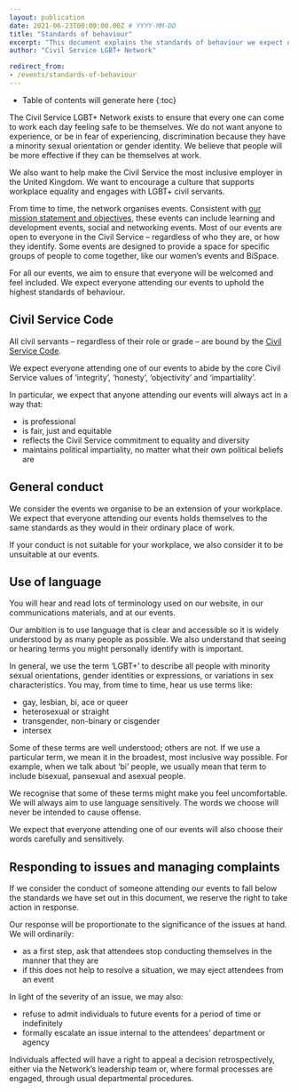 ```yaml
---
layout: publication
date: 2021-06-23T00:00:00.00Z # YYYY-MM-DD
title: "Standards of behaviour"
excerpt: "This document explains the standards of behaviour we expect of everyone who attends our events."
author: "Civil Service LGBT+ Network"

redirect_from:
- /events/standards-of-behaviour
---
```


* Table of contents will generate here
{:toc}

The Civil Service LGBT+ Network exists to ensure that every one can come to work each day feeling safe to be themselves. We do not want anyone to experience, or be in fear of experiencing, discrimination because they have a minority sexual orientation or gender identity. We believe that people will be more effective if they can be themselves at work.

We also want to help make the Civil Service the most inclusive employer in the United Kingdom. We want to encourage a culture that supports workplace equality and engages with LGBT+ civil servants.

From time to time, the network organises events. Consistent with [our mission statement and objectives](https://www.civilservice.lgbt/about/mission-statement/), these events can include learning and development events, social and networking events.
Most of our events are open to everyone in the Civil Service – regardless of who they are, or how they identify. Some events are designed to provide a space for specific groups of people to come together, like our women’s events and BiSpace.

For all our events, we aim to ensure that everyone will be welcomed and feel included. We expect everyone attending our events to uphold the highest standards of behaviour.

## Civil Service Code

All civil servants – regardless of their role or grade – are bound by the [Civil Service Code](https://www.gov.uk/government/publications/civil-service-code/the-civil-service-code).

We expect everyone attending one of our events to abide by the core Civil Service values of ‘integrity’, ‘honesty’, ‘objectivity’ and ‘impartiality’.

In particular, we expect that anyone attending our events will always act in a way that:

- is professional
- is fair, just and equitable
- reflects the Civil Service commitment to equality and diversity
- maintains political impartiality, no matter what their own political beliefs are

## General conduct

We consider the events we organise to be an extension of your workplace. We expect that everyone attending our events holds themselves to the same standards as they would in their ordinary place of work.

If your conduct is not suitable for your workplace, we also consider it to be unsuitable at our events.

## Use of language

You will hear and read lots of terminology used on our website, in our communications materials, and at our events.

Our ambition is to use language that is clear and accessible so it is widely understood by as many people as possible. We also understand that seeing or hearing terms you might personally identify with is important.

In general, we use the term ‘LGBT+’ to describe all people with minority sexual orientations, gender identities or expressions, or variations in sex characteristics. You may, from time to time, hear us use terms like:

- gay, lesbian, bi, ace or queer
- heterosexual or straight
- transgender, non-binary or cisgender
- intersex

Some of these terms are well understood; others are not. If we use a particular term, we mean it in the broadest, most inclusive way possible. For example, when we talk about ‘bi’ people, we usually mean that term to include bisexual, pansexual and asexual people.

We recognise that some of these terms might make you feel uncomfortable. We will always aim to use language sensitively. The words we choose will never be intended to cause offense.

We expect that everyone attending one of our events will also choose their words carefully and sensitively.

## Responding to issues and managing complaints

If we consider the conduct of someone attending our events to fall below the standards we have set out in this document, we reserve the right to take action in response.

Our response will be proportionate to the significance of the issues at hand. We will ordinarily:

- as a first step, ask that attendees stop conducting themselves in the manner that they are
- if this does not help to resolve a situation, we may eject attendees from an event

In light of the severity of an issue, we may also:

- refuse to admit individuals to future events for a period of time or indefinitely
- formally escalate an issue internal to the attendees’ department or agency

Individuals affected will have a right to appeal a decision retrospectively, either via the Network’s leadership team or, where formal processes are engaged, through usual departmental procedures.